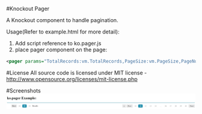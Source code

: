 #Knockout Pager

A Knockout component to handle pagination.

Usage(Refer to example.html for more detail): 

1. Add script reference to ko.pager.js
2. place pager component on the page: 
```xml
<pager params="TotalRecords:vm.TotalRecords,PageSize:vm.PageSize,PageNumber:vm.PageNumber,Callback:vm.search"\></pager\>
```
#License
All source code is licensed under MIT license - http://www.opensource.org/licenses/mit-license.php

#Screenshots
![ko.pager](screenshots/ko.pager.jpg?raw=true "Knockout Pager")
